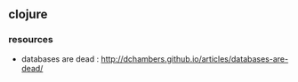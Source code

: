 ## clojure

### resources
- databases are dead : http://dchambers.github.io/articles/databases-are-dead/
